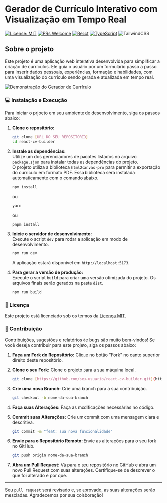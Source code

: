 # Gerador de Currículo Interativo com Visualização em Tempo Real

[![License: MIT](https://img.shields.io/badge/License-MIT-yellow.svg)](https://opensource.org/licenses/MIT)
[![PRs Welcome](https://img.shields.io/badge/PRs-welcome-brightgreen.svg)](http://makeapullrequest.com)
[![React](https://img.shields.io/badge/react-%2320232a.svg?style=for-the-badge&logo=react&logoColor=%2361DAFB)](https://react.dev/)
[![TypeScript](https://img.shields.io/badge/typescript-%23007ACC.svg?style=for-the-badge&logo=typescript&logoColor=white)](https://www.typescriptlang.org/)
![TailwindCSS](https://img.shields.io/badge/tailwindcss-%2338B2AC.svg?style=for-the-badge&logo=tailwind-css&logoColor=white)

## Sobre o projeto

Este projeto é uma aplicação web interativa desenvolvida para simplificar a criação de currículos. Ele guia o usuário por um formulário passo a passo para inserir dados pessoais, experiências, formação e habilidades, com uma visualização do currículo sendo gerada e atualizada em tempo real.

![Demonstração do Gerador de Currículo](https://github.com/KarolSalvador/react-cv-builder/blob/main/src/assets/demonstracao.gif.gif?raw=true)

### 💻 Instalação e Execução

Para iniciar o prjoeto em seu ambiente de desenvolvimento, siga os passos abaixo:

1. **Clone o repositório:**

   ```bash
   git clone [URL_DO_SEU_REPOSITÓRIO]
   cd react-cv-builder
   ```

2. **Instale as dependências:**  
   Utilize um dos gerenciadores de pacotes listados no arquivo `package.sjon` para instalar todas as dependências do projeto.  
   O projeto utiliza a biblioteca `html2canvas-pro` para permitir a exportação do currículo em formato PDF. Essa biblioteca será instalada automaticamente com o comando abaixo.

   ```bash
   npm install
   ```

   ou

   ```bash
   yarn
   ```

   ou

   ```bash
   pnpm install
   ```

3. **Inicie o servidor de desenvolvimento:**  
   Execute o script `dev` para rodar a aplicação em modo de desenvolvimento.

   ```bash
   npm run dev
   ```

   A aplicação estará disponível em `http://localhost:5173`.

4. **Para gerar a versão de produção:**  
   Execute o script `build` para criar uma versão otimizada do projeto. Os arquivos finais serão gerados na pasta `dist`.
   ```bash
   npm run build
   ```

### 📝 Licença

Este projeto está licenciado sob os termos da [Licença MIT](https://opensource.org/licenses/MIT).

### 🤝 Contribuição

Contribuições, sugestões e relatórios de bugs são muito bem-vindos! Se você deseja contribuir para este projeto, siga os passos abaixo:

1.  **Faça um Fork do Repositório:** Clique no botão "Fork" no canto superior direito deste repositório.

2.  **Clone o seu Fork:** Clone o projeto para a sua máquina local.
    ```bash
    git clone [https://github.com/seu-usuario/react-cv-builder.git](https://github.com/seu-usuario/react-cv-builder.git)
    ```
3.  **Crie uma nova Branch:** Crie uma branch para a sua contribuição.

    ```bash
    git checkout -b nome-da-sua-branch
    ```

4.  **Faça suas Alterações:** Faça as modificações necessárias no código.

5.  **Commit suas Alterações:** Crie um commit com uma mensagem clara e descritiva.
    ```bash
    git commit -m "feat: sua nova funcionalidade"
    ```
6.  **Envie para o Repositório Remoto:** Envie as alterações para o seu fork no GitHub.
    ```bash
    git push origin nome-da-sua-branch
    ```
7.  **Abra um Pull Request:** Vá para o seu repositório no GitHub e abra um novo Pull Request com suas alterações. Certifique-se de descrever o que foi alterado e por que.

---

Seu `pull request` será revisado e, se aprovado, as suas alterações serão mescladas. Agradecemos por sua colaboração!
